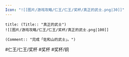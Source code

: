 ```yaml
---
Icon: "![[图片/游戏攻略/仁王/仁王/奖杯/真正的武士.png|30]]"
---
```

```ad-common-bronze-trophy
title: (Title:: "真正的武士")
![[图片/游戏攻略/仁王/仁王/奖杯/真正的武士.png|100]]

(Comment:: "完成「佐和山的武士」。")
```

#仁王/仁王/奖杯 #奖杯 #奖杯/铜
